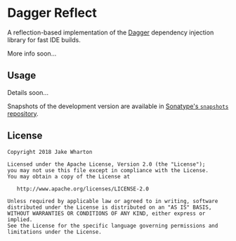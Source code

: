 Dagger Reflect
==============

A reflection-based implementation of the [Dagger][dagger] dependency injection library for fast IDE builds.

More info soon...


Usage
-----

Details soon...

Snapshots of the development version are available in [Sonatype's `snapshots` repository][snap].



License
-------

    Copyright 2018 Jake Wharton

    Licensed under the Apache License, Version 2.0 (the "License");
    you may not use this file except in compliance with the License.
    You may obtain a copy of the License at

       http://www.apache.org/licenses/LICENSE-2.0

    Unless required by applicable law or agreed to in writing, software
    distributed under the License is distributed on an "AS IS" BASIS,
    WITHOUT WARRANTIES OR CONDITIONS OF ANY KIND, either express or implied.
    See the License for the specific language governing permissions and
    limitations under the License.



 [dagger]: https://github.com/google/dagger/
 [snap]: https://oss.sonatype.org/content/repositories/snapshots/
